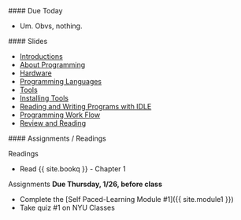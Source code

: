 <article class="due" markdown="block">
#### Due Today

* Um. Obvs, nothing.
</article>

<article class="slides" markdown="block">
#### Slides

* [Introductions](classes/01/intro.html)
* [About Programming](classes/01/about-programming.html)
* [Hardware](classes/01/computers-storage.html)
* [Programming Languages](classes/01/programming-languages.html)
* [Tools](classes/01/tools.html)
* [Installing Tools](classes/01/installing-tools.html)
* [Reading and Writing Programs with IDLE](classes/01/reading-writing-programs.html)
* [Programming Work Flow](classes/01/programming-workflow.html)
* [Review and Reading](classes/01/review-and-assignments.html)

</article>

<article class="assignments" markdown="block">
#### Assignments / Readings		

Readings

* Read {{ site.bookq }} - Chapter 1

Assignments __Due Thursday, 1/26, before class__

* Complete the [Self Paced-Learning Module #1]({{ site.module1 }})
* Take quiz #1 on NYU Classes 
</article>
